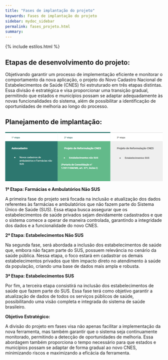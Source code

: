 ```yaml
---
title: "Fases de implantação do projeto"
keywords: Fases de implantação do projeto
sidebar: mydoc_sidebar
permalink: fases_projeto.html
summary: 
---
```


{% include estilos.html %}

## Etapas de desenvolvimento do projeto:

Objetivando garantir um processo de implementação eficiente e monitorar o comportamento da nova aplicação, o projeto do Novo Cadastro Nacional de Estabelecimentos de Saúde (CNES) foi estruturado em três etapas distintas. Essa divisão é estratégica e visa proporcionar uma transição gradual, permitindo que estados e municípios possam se adaptar adequadamente às novas funcionalidades do sistema, além de possibilitar a identificação de oportunidades de melhoria ao longo do processo.

## Planejamento de implantação:

![Fases do projeto](../../images/fases_de_implantacao.PNG)

**1ª Etapa: Farmácias e Ambulatórios Não SUS**

A primeira fase do projeto será focada na inclusão e atualização dos dados referentes às farmácias e ambulatórios que não fazem parte do Sistema Único de Saúde (SUS). Essa etapa busca assegurar que os estabelecimentos de saúde privados sejam devidamente cadastrados e que o sistema comece a operar de maneira controlada, garantindo a integridade dos dados e a funcionalidade do novo CNES.

**2ª Etapa: Estabelecimentos Não SUS**

Na segunda fase, será abordada a inclusão dos estabelecimentos de saúde que, embora não façam parte do SUS, possuem relevância no cenário da saúde pública. Nessa etapa, o foco estará em cadastrar os demais estabelecimentos privados que têm impacto direto no atendimento à saúde da população, criando uma base de dados mais ampla e robusta.

**3ª Etapa: Estabelecimentos SUS**

Por fim, a terceira etapa consistirá na inclusão dos estabelecimentos de saúde que fazem parte do SUS. Essa fase terá como objetivo garantir a atualização de dados de todos os serviços públicos de saúde, possibilitando uma visão completa e integrada do sistema de saúde brasileiro.

**Objetivo Estratégico:**

A divisão do projeto em fases visa não apenas facilitar a implementação da nova ferramenta, mas também garantir que o sistema seja continuamente monitorado, permitindo a detecção de oportunidades de melhoria. Essa abordagem também proporciona o tempo necessário para que estados e municípios possam se adaptar de forma gradual ao novo CNES, minimizando riscos e maximizando a eficácia da ferramenta.